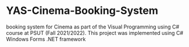 # YAS-Cinema-Booking-System
booking system for Cinema as part of the Visual Programming using C# course at PSUT (Fall 2021/2022).  This project was implemented using C# Windows Forms .NET framework
